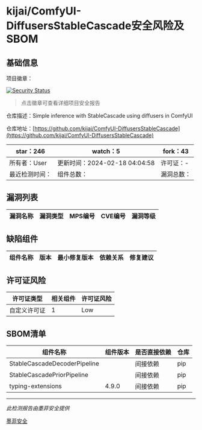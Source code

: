 # kijai/ComfyUI-DiffusersStableCascade安全风险及SBOM

## 基础信息

项目徽章：

[![Security Status](https://www.murphysec.com/platform3/v31/badge/1759288032223793152.svg)](https://www.murphysec.com/console/report/1758559784325582848/1759288032223793152)

> 点击徽章可查看详细项目安全报告

仓库描述：Simple inference with StableCascade using diffusers in ComfyUI

仓库地址：[https://github.com/kijai/ComfyUI-DiffusersStableCascade](https://github.com/kijai/ComfyUI-DiffusersStableCascade)

| star：246 | watch：5 | fork：43 |
| ----------- | -------------- | ------------ |
| 所有者：User | 更新时间：2024-02-18 04:04:58 | 许可证：- |
| 最近检测时间： | 组件总数： | 漏洞总数： |




## 漏洞列表

| 漏洞名称 | 漏洞类型 | MPS编号 | CVE编号 | 漏洞等级 |
| ------- | ------ | ------- | ------ | ----- |





## 缺陷组件

| 组件名称 | 版本 | 最小修复版本 | 依赖关系 | 修复建议 |
| -------- | ---- | ------------ | -------- | -------- |





## 许可证风险

| 许可证类型 | 相关组件 | 许可证风险 |
| ---------- | -------- | ---------- |
|自定义许可证|1|Low|




## SBOM清单

| 组件名称 | 组件版本 | 是否直接依赖 | 仓库 |
| -------- | -------- | ------------ | ---- |
|StableCascadeDecoderPipeline||间接依赖|pip|
|StableCascadePriorPipeline||间接依赖|pip|
|typing-extensions|4.9.0|间接依赖|pip|


------

*此检测报告由墨菲安全提供*

[墨菲安全](www.murphysec.com)
